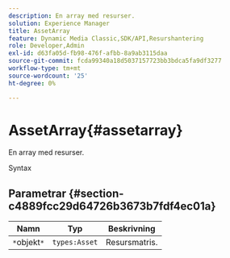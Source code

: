 ```yaml
---
description: En array med resurser.
solution: Experience Manager
title: AssetArray
feature: Dynamic Media Classic,SDK/API,Resurshantering
role: Developer,Admin
exl-id: d63fa05d-fb98-476f-afbb-8a9ab3115daa
source-git-commit: fcda99340a18d5037157723bb3bdca5fa9df3277
workflow-type: tm+mt
source-wordcount: '25'
ht-degree: 0%

---
```


# AssetArray{#assetarray}

En array med resurser.

Syntax

## Parametrar {#section-c4889fcc29d64726b3673b7fdf4ec01a}

| Namn | Typ | Beskrivning |
|---|---|---|
| `*`objekt`*` | `types:Asset` | Resursmatris. |
